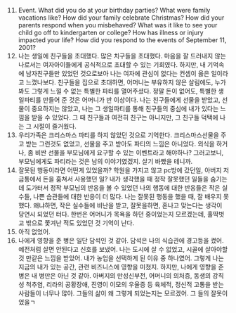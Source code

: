11. Event. What did you do at your birthday parties? What were family vacations like? How did your family celebrate Christmas? How did your parents respond when you misbehaved? What was it like to see your child go off to kindergarten or college? How has illness or injury impacted your life? How did you respond to the events of September 11, 2001?
1. 나는 생일에 친구들을 초대했다. 많은 치구들을 초대했다. 마음을 잘 드러내지 않는 나로서는 여자아이들에게 공식적으로 초대할 수 있는 기회였다. 하지만, 내 기억속에 남자친구들만 있었던 것으로보아 나는 여자에 관심이 없다는 컨셉이 옳은 일이라고 느꼈나보다. 친구들을 집으로 초대하면, 어머니는 부유하지 않은 살림에도, 누가봐도 그렇게 느낄 수 없는 특별한 파티를 열어주셨다. 정말 돈이 없어도, 특별한 생일파티를 만들어 준 것은 어머니가 반 이상이다. 나는 친구들에게 선물을 받았고, 선물이 중요하지는 않았고, 나는 그 생일파티를 통해 친구들의 중심에 내가 있다는 느낌을 받을 수 있었다. 그 때 친구들과 여전히 친구는 아니지만, 그 친구들 덕택에 나는 그 시절이 즐거웠다. 
2. 우리가족은 크리스마스 파티를 하지 않았던 것으로 기억한다. 크리스마스선물을 주고 받는 그런것도 없었고, 선물을 주고 받아도 파티의 느낌은 아니었다. 외식을 하거나, 좀 비싼 선물을 부모님에게 요구할 수 있는 이벤트라고 해야하나? 그러고보니, 부모님에게도 파티라는 것은 남의 이야기였겠지. 살기 바빴을 테니까.
3. 잘못된 행동이라면 어떤게 있었을까? 학원을 가지고 않고 pc방에 갔던일, 아버지 저금통에서 돈을 훔쳐서 사용했던 일? 내가 생각했을 때 정작 잘못했던 일들을 숨기는데 도가터서 정작 부모님의 반응을 볼 수 있었던 나의 행동에 대한 반응들은 작은 실수들, 나쁜 습관들에 대한 반응이 더 많다. 나는 잘못된 행동을 했을 때, 잘 배우지 못했다. 왜냐하면, 작은 실수들에 비난을 받고, 잘못을하면, 혼나고 맞는다는 생각이 당연시 되었던 터다. 한번은 어머니가 목욕을 하던 중이었는지 모르겠는데, 홀딱벗고 밖으로 쫓겨난 적도 있었던 것 기억이 난다.
4. 아직 없었어.
5. 나에게 영향을 준 병은 일단 담석인 것 같아. 담석은 나의 식습관에 경고등을 켰어. 예전처럼 살면 안된다고 신호를 보냈어. 나는 도시에 살 수 없었고, 시골에 살아야할 것 만같은 느낌을 받았어. 내가 농업을 선택하게 된 이유 중 하나였어. 그렇게 나는 지금의 내가 있는 공간, 관련 비즈니스에 영향을 미쳤지. 하지만, 나에게 영향을 준 병은 내 병만은 아닌 것 같아. 아버지의 만성신부전, 어머니의 의처증, 동생의 강직성 척추염, 리라의 공황장애, 진영이 이모의 우울증 등 육체적, 정신적 고통을 받는 사람들이 너무나 많아. 그들의 삶이 왜 그렇게 되었는지는 모르겠어. 그 들의 잘못이었을ㄱ